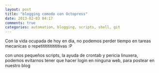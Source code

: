 ```yaml
---
layout: post
title: "blogging comodo con Octopress"
date: 2013-02-03 04:17
comments: true
categories: automation, blogging, scripts, shell, git
---
```


Con la vida ocupada de hoy en dia, no podemos perder tiempo en tareas mecanicas o repetitititititititivas :P

con unos pequeños scripts, la ayuda de crontab y pericia linuxera, podemos evitarnos tener que hacer login
en ninguna web, para postear en nuestro blog
